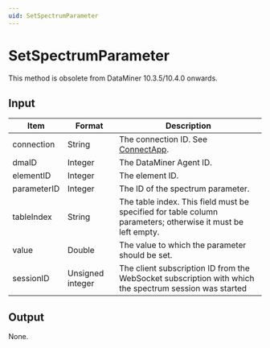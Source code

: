 ```yaml
---
uid: SetSpectrumParameter
---
```


# SetSpectrumParameter

<!-- Use this method to set a particular spectrum parameter (available from DataMiner 9.5.5 onwards). -->

This method is obsolete from DataMiner 10.3.5/10.4.0 onwards. <!-- RN 36364 -->

## Input

| Item | Format | Description |
|--|--|--|
| connection | String | The connection ID. See [ConnectApp](xref:ConnectApp). |
| dmaID | Integer | The DataMiner Agent ID. |
| elementID | Integer | The element ID. |
| parameterID | Integer | The ID of the spectrum parameter. |
| tableIndex | String | The table index. This field must be specified for table column parameters; otherwise it must be left empty. |
| value | Double | The value to which the parameter should be set. |
| sessionID | Unsigned integer | The client subscription ID from the WebSocket subscription with which the spectrum session was started |

## Output

None.
